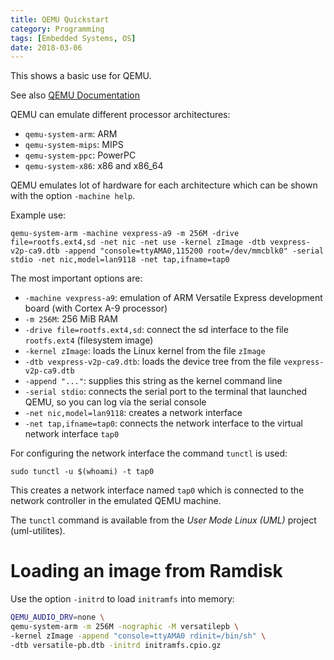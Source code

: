 ```yaml
---
title: QEMU Quickstart
category: Programming
tags: [Embedded Systems, OS]
date: 2018-03-06
---
```

This shows a basic use for QEMU.

See also [QEMU Documentation](https://www.qemu.org/docs/master/system/index.html)


QEMU can emulate different processor architectures:

- `qemu-system-arm`: ARM
- `qemu-system-mips`: MIPS 
- `qemu-system-ppc`: PowerPC 
- `qemu-system-x86`: x86 and x86_64

QEMU emulates lot of hardware for each architecture which can be shown with the option `-machine help`.

Example use:

`qemu-system-arm -machine vexpress-a9 -m 256M -drive file=rootfs.ext4,sd -net nic -net use -kernel zImage -dtb vexpress-v2p-ca9.dtb -append "console=ttyAMA0,115200 root=/dev/mmcblk0" -serial stdio -net nic,model=lan9118 -net tap,ifname=tap0`


The most important options are:

- `-machine vexpress-a9`: emulation of ARM Versatile Express development board (with Cortex A-9 processor)
- `-m 256M`: 256 MiB RAM
- `-drive file=rootfs.ext4,sd`: connect the sd interface to the file `rootfs.ext4` (filesystem image)
- `-kernel zImage`: loads the Linux kernel from the file `zImage`
- `-dtb vexpress-v2p-ca9.dtb`: loads the device tree from the file `vexpress-v2p-ca9.dtb`
- `-append "..."`: supplies this string as the kernel command line
- `-serial stdio`: connects the serial port to the terminal that launched QEMU, so you can log via the serial console
- `-net nic,model=lan9118`: creates a network interface
- `-net tap,ifname=tap0`: connects the network interface to the virtual network interface `tap0`


For configuring the network interface the command `tunctl` is used:

`sudo tunctl -u $(whoami) -t tap0`

This creates a network interface named `tap0` which is connected to the network controller in the emulated QEMU machine.

The `tunctl` command is available from the *User Mode Linux (UML)* project (uml-utilites).

# Loading an image from Ramdisk

Use the option `-initrd` to load `initramfs` into memory:

```bash
QEMU_AUDIO_DRV=none \
qemu-system-arm -m 256M -nographic -M versatilepb \
-kernel zImage -append "console=ttyAMA0 rdinit=/bin/sh" \
-dtb versatile-pb.dtb -initrd initramfs.cpio.gz
```
